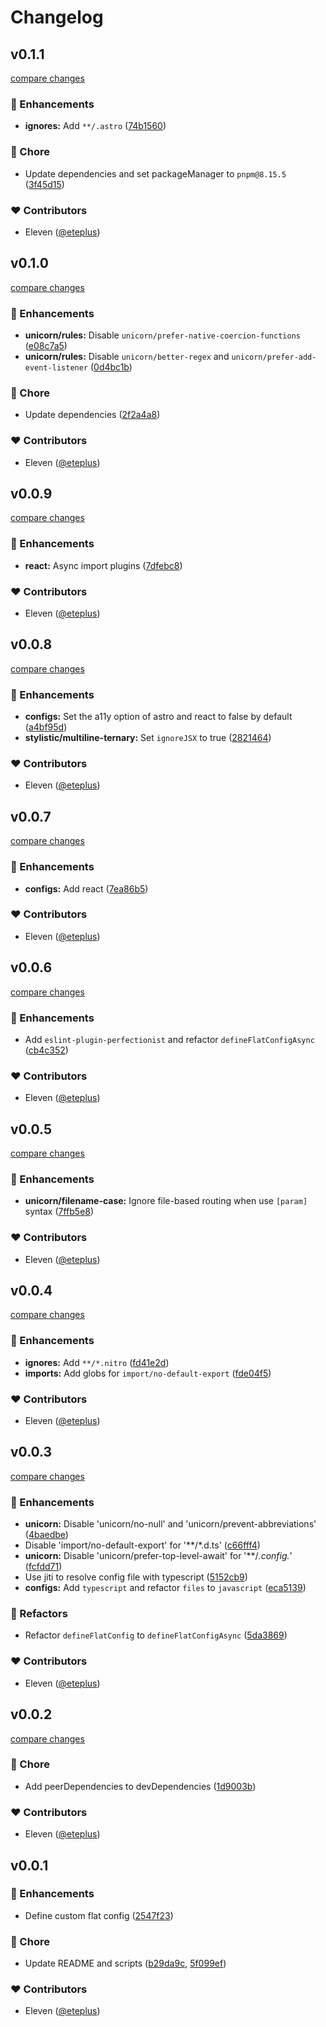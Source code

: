 # Changelog


## v0.1.1

[compare changes](https://github.com/thinkbuff/eslint-config/compare/v0.1.0...v0.1.1)

### 🚀 Enhancements

- **ignores:** Add `**/.astro` ([74b1560](https://github.com/thinkbuff/eslint-config/commit/74b1560))

### 🏡 Chore

- Update dependencies and set packageManager to `pnpm@8.15.5` ([3f45d15](https://github.com/thinkbuff/eslint-config/commit/3f45d15))

### ❤️ Contributors

- Eleven ([@eteplus](http://github.com/eteplus))

## v0.1.0

[compare changes](https://github.com/thinkbuff/eslint-config/compare/v0.0.9...v0.1.0)

### 🚀 Enhancements

- **unicorn/rules:** Disable `unicorn/prefer-native-coercion-functions` ([e08c7a5](https://github.com/thinkbuff/eslint-config/commit/e08c7a5))
- **unicorn/rules:** Disable `unicorn/better-regex` and `unicorn/prefer-add-event-listener` ([0d4bc1b](https://github.com/thinkbuff/eslint-config/commit/0d4bc1b))

### 🏡 Chore

- Update dependencies ([2f2a4a8](https://github.com/thinkbuff/eslint-config/commit/2f2a4a8))

### ❤️ Contributors

- Eleven ([@eteplus](http://github.com/eteplus))

## v0.0.9

[compare changes](https://github.com/thinkbuff/eslint-config/compare/v0.0.8...v0.0.9)

### 🚀 Enhancements

- **react:** Async import plugins ([7dfebc8](https://github.com/thinkbuff/eslint-config/commit/7dfebc8))

### ❤️ Contributors

- Eleven ([@eteplus](http://github.com/eteplus))

## v0.0.8

[compare changes](https://github.com/thinkbuff/eslint-config/compare/v0.0.7...v0.0.8)

### 🚀 Enhancements

- **configs:** Set the a11y option of astro and react to false by default ([a4bf95d](https://github.com/thinkbuff/eslint-config/commit/a4bf95d))
- **stylistic/multiline-ternary:** Set `ignoreJSX` to true ([2821464](https://github.com/thinkbuff/eslint-config/commit/2821464))

### ❤️ Contributors

- Eleven ([@eteplus](http://github.com/eteplus))

## v0.0.7

[compare changes](https://github.com/thinkbuff/eslint-config/compare/v0.0.6...v0.0.7)

### 🚀 Enhancements

- **configs:** Add react ([7ea86b5](https://github.com/thinkbuff/eslint-config/commit/7ea86b5))

### ❤️ Contributors

- Eleven ([@eteplus](http://github.com/eteplus))

## v0.0.6

[compare changes](https://github.com/thinkbuff/eslint-config/compare/v0.0.5...v0.0.6)

### 🚀 Enhancements

- Add `eslint-plugin-perfectionist` and refactor `defineFlatConfigAsync` ([cb4c352](https://github.com/thinkbuff/eslint-config/commit/cb4c352))

### ❤️ Contributors

- Eleven ([@eteplus](http://github.com/eteplus))

## v0.0.5

[compare changes](https://github.com/thinkbuff/eslint-config/compare/v0.0.4...v0.0.5)

### 🚀 Enhancements

- **unicorn/filename-case:** Ignore file-based routing when use `[param]` syntax ([7ffb5e8](https://github.com/thinkbuff/eslint-config/commit/7ffb5e8))

### ❤️ Contributors

- Eleven ([@eteplus](http://github.com/eteplus))

## v0.0.4

[compare changes](https://github.com/thinkbuff/eslint-config/compare/v0.0.3...v0.0.4)

### 🚀 Enhancements

- **ignores:** Add `**/*.nitro` ([fd41e2d](https://github.com/thinkbuff/eslint-config/commit/fd41e2d))
- **imports:** Add globs for `import/no-default-export` ([fde04f5](https://github.com/thinkbuff/eslint-config/commit/fde04f5))

### ❤️ Contributors

- Eleven ([@eteplus](http://github.com/eteplus))

## v0.0.3

[compare changes](https://github.com/thinkbuff/eslint-config/compare/v0.0.2...v0.0.3)

### 🚀 Enhancements

- **unicorn:** Disable 'unicorn/no-null' and 'unicorn/prevent-abbreviations' ([4baedbe](https://github.com/thinkbuff/eslint-config/commit/4baedbe))
- Disable 'import/no-default-export' for '**/*.d.ts' ([c66fff4](https://github.com/thinkbuff/eslint-config/commit/c66fff4))
- **unicorn:** Disable 'unicorn/prefer-top-level-await' for '**/*.config.*' ([fcfdd71](https://github.com/thinkbuff/eslint-config/commit/fcfdd71))
- Use jiti to resolve config file with typescript ([5152cb9](https://github.com/thinkbuff/eslint-config/commit/5152cb9))
- **configs:** Add `typescript` and refactor `files` to `javascript` ([eca5139](https://github.com/thinkbuff/eslint-config/commit/eca5139))

### 💅 Refactors

- Refactor `defineFlatConfig` to `defineFlatConfigAsync` ([5da3869](https://github.com/thinkbuff/eslint-config/commit/5da3869))

### ❤️ Contributors

- Eleven ([@eteplus](http://github.com/eteplus))

## v0.0.2

[compare changes](https://github.com/thinkbuff/eslint-config/compare/v0.0.1...v0.0.2)

### 🏡 Chore

- Add peerDependencies to devDependencies ([1d9003b](https://github.com/thinkbuff/eslint-config/commit/1d9003b))

### ❤️ Contributors

- Eleven ([@eteplus](http://github.com/eteplus))

## v0.0.1


### 🚀 Enhancements

- Define custom flat config ([2547f23](https://github.com/thinkbuff/eslint-config/commit/2547f23))

### 🏡 Chore

- Update README and scripts ([b29da9c](https://github.com/thinkbuff/eslint-config/commit/b29da9c), [5f099ef](https://github.com/thinkbuff/eslint-config/commit/5f099ef))

### ❤️ Contributors

- Eleven ([@eteplus](http://github.com/eteplus))

